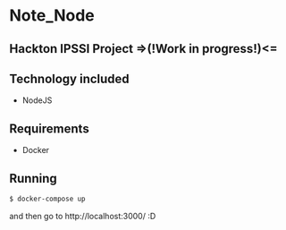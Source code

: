 # Note_Node

## Hackton IPSSI Project =>(!Work in progress!)<=

## Technology included

* NodeJS

## Requirements

* Docker

## Running

```sh
$ docker-compose up
```

and then go to http://localhost:3000/ :D
